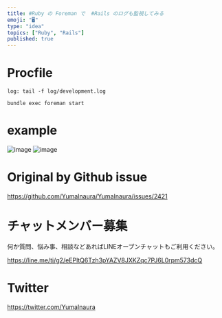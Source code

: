 ```yaml
---
title: #Ruby の Foreman で  #Rails のログも監視してみる
emoji: "🖥"
type: "idea"
topics: ["Ruby", "Rails"]
published: true
---
```


# Procfile

```
log: tail -f log/development.log
```

```
bundle exec foreman start
```

# example

![image](https://user-images.githubusercontent.com/13635059/64826942-60dc4000-d5fd-11e9-9acc-febe56efd696.png)
![image](https://user-images.githubusercontent.com/13635059/64826943-6174d680-d5fd-11e9-9b17-f8bef639d03a.png)


# Original by Github issue

https://github.com/YumaInaura/YumaInaura/issues/2421








<!-- Update From Qiita API -->

# チャットメンバー募集


何か質問、悩み事、相談などあればLINEオープンチャットもご利用ください。

https://line.me/ti/g2/eEPltQ6Tzh3pYAZV8JXKZqc7PJ6L0rpm573dcQ





# Twitter


https://twitter.com/YumaInaura


<!-- Update From Qiita API -->


